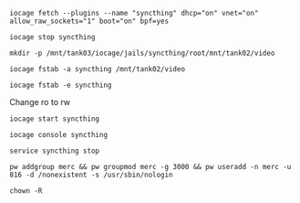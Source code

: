 ```
iocage fetch --plugins --name "syncthing" dhcp="on" vnet="on" allow_raw_sockets="1" boot="on" bpf=yes
```
```
iocage stop syncthing
```
```
mkdir -p /mnt/tank03/iocage/jails/syncthing/root/mnt/tank02/video
```
```
iocage fstab -a syncthing /mnt/tank02/video
```
```
iocage fstab -e syncthing
```
Change ro to rw
```
iocage start syncthing
```
```
iocage console syncthing
```
```
service syncthing stop
```
```
pw addgroup merc && pw groupmod merc -g 3000 && pw useradd -n merc -u 816 -d /nonexistent -s /usr/sbin/nologin
```
```
chown -R 
```
